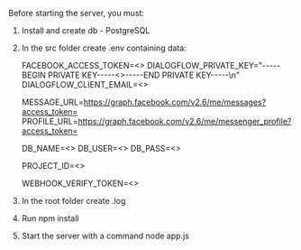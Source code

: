 Before starting the server, you must:

1) Install and create db - PostgreSQL 

2) In the src folder create .env containing data:

    FACEBOOK_ACCESS_TOKEN=<<Your token>>
    DIALOGFLOW_PRIVATE_KEY="-----BEGIN PRIVATE KEY-----<<Your key>>-----END PRIVATE KEY-----\n"
    DIALOGFLOW_CLIENT_EMAIL=<<Your email>>
  
    MESSAGE_URL=https://graph.facebook.com/v2.6/me/messages?access_token=
    PROFILE_URL=https://graph.facebook.com/v2.6/me/messenger_profile?access_token=

    
    DB_NAME=<<Your database name>>
    DB_USER=<<Your database user name>>
    DB_PASS=<<Your database user password>>
    
    PROJECT_ID=<<Your dialogflow project id>>
    
    WEBHOOK_VERIFY_TOKEN=<<Your verify webhook token>>
    
3) In the root folder create .log
    
4) Run npm install

5) Start the server with a command node app.js
    

